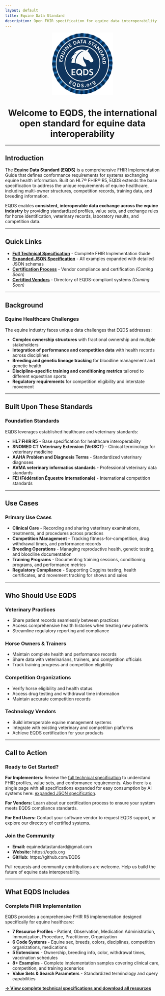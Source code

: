 ```yaml
---
layout: default
title: Equine Data Standard
description: Open FHIR specification for equine data interoperability
---
```


<div style="text-align:center;">
  <div class="eqds-header" style="display:flex; justify-content:center; align-items:center;">
    <div class="eqds-logo">
      <img src="assets/css/eqds-official-badge.png" alt="EQDS Official Badge" style="width:200px;" />
    </div>
  </div>
  <h1 style="border-bottom:none !important">Welcome to <strong>EQDS</strong>, the international open standard for equine data interoperability</h1>
</div>

---

## Introduction

The **Equine Data Standard (EQDS)** is a comprehensive FHIR Implementation Guide that defines conformance requirements for systems exchanging equine health information. Built on HL7® FHIR® R5, EQDS extends the base specification to address the unique requirements of equine healthcare, including multi-owner structures, competition records, training data, and breeding information.

EQDS enables **consistent, interoperable data exchange across the equine industry** by providing standardized profiles, value sets, and exchange rules for horse identification, veterinary records, laboratory results, and competition data.

---

## Quick Links

- [**Full Technical Specification**](specification) - Complete FHIR Implementation Guide
- [**Expanded JSON Specification**](expanded-json-spec) - All examples expanded with detailed JSON schemas
- [**Certification Process**](certification) - Vendor compliance and certification *(Coming Soon)*
- [**Certified Vendors**](vendors) - Directory of EQDS-compliant systems *(Coming Soon)*

---

## Background

<div class="resource-cards">
  <div class="card">
    <h3>Equine Healthcare Challenges</h3>
    <p>The equine industry faces unique data challenges that EQDS addresses:</p>
    <ul>
      <li><strong>Complex ownership structures</strong> with fractional ownership and multiple stakeholders</li>
      <li><strong>Integration of performance and competition data</strong> with health records across disciplines</li>
      <li><strong>Breeding and genetic lineage tracking</strong> for bloodline management and genetic health</li>
      <li><strong>Discipline-specific training and conditioning metrics</strong> tailored to different equestrian sports</li>
      <li><strong>Regulatory requirements</strong> for competition eligibility and interstate movement</li>
    </ul>
  </div>
</div>

---

## Built Upon These Standards

<div class="resource-cards">
  <div class="card">
    <h3>Foundation Standards</h3>
    <p>EQDS leverages established healthcare and veterinary standards:</p>
    <ul>
      <li><strong>HL7 FHIR R5</strong> - Base specification for healthcare interoperability</li>
      <li><strong>SNOMED CT Veterinary Extension (VetSCT)</strong> - Clinical terminology for veterinary medicine</li>
      <li><strong>AAHA Problem and Diagnosis Terms</strong> - Standardized veterinary diagnoses</li>
      <li><strong>AVMA veterinary informatics standards</strong> - Professional veterinary data standards</li>
      <li><strong>FEI (Fédération Équestre Internationale)</strong> - International competition standards</li>
    </ul>
  </div>
</div>

---

## Use Cases

<div class="resource-cards">
  <div class="card">
    <h3>Primary Use Cases</h3>
    <ul>
      <li><strong>Clinical Care</strong> - Recording and sharing veterinary examinations, treatments, and procedures across practices</li>
      <li><strong>Competition Management</strong> - Tracking fitness-for-competition, drug withdrawal times, and performance records</li>
      <li><strong>Breeding Operations</strong> - Managing reproductive health, genetic testing, and bloodline documentation</li>
      <li><strong>Training Programs</strong> - Documenting training sessions, conditioning programs, and performance metrics</li>
      <li><strong>Regulatory Compliance</strong> - Supporting Coggins testing, health certificates, and movement tracking for shows and sales</li>
    </ul>
  </div>
</div>

---

## Who Should Use EQDS

<div class="resource-cards">
  <div class="card">
    <h3>Veterinary Practices</h3>
    <ul>
      <li>Share patient records seamlessly between practices</li>
      <li>Access comprehensive health histories when treating new patients</li>
      <li>Streamline regulatory reporting and compliance</li>
    </ul>
  </div>

  <div class="card">
    <h3>Horse Owners & Trainers</h3>
    <ul>
      <li>Maintain complete health and performance records</li>
      <li>Share data with veterinarians, trainers, and competition officials</li>
      <li>Track training progress and competition eligibility</li>
    </ul>
  </div>

  <div class="card">
    <h3>Competition Organizations</h3>
    <ul>
      <li>Verify horse eligibility and health status</li>
      <li>Access drug testing and withdrawal time information</li>
      <li>Maintain accurate competition records</li>
    </ul>
  </div>

  <div class="card">
    <h3>Technology Vendors</h3>
    <ul>
      <li>Build interoperable equine management systems</li>
      <li>Integrate with existing veterinary and competition platforms</li>
      <li>Achieve EQDS certification for your products</li>
    </ul>
  </div>
</div>

---

## Call to Action

<div class="resource-cards">
  <div class="card">
    <h3>Ready to Get Started?</h3>
    <p><strong>For Implementers:</strong> Review the <a href="specification">full technical specification</a> to understand FHIR profiles, value sets, and conformance requirements. Also there is a single page with all specifications expanded for easy consumption by AI systems here: <a href="expanded-json-spec">expanded JSON specification</a>.</p>
    <p><strong>For Vendors:</strong> Learn about our certification process to ensure your system meets EQDS compliance standards.</p>
    <p><strong>For End Users:</strong> Contact your software vendor to request EQDS support, or explore our directory of certified systems.</p>
  </div>

  <div class="card">
    <h3>Join the Community</h3>
    <ul>
      <li><strong>Email:</strong> equinedatastandard@gmail.com</li>
      <li><strong>Website:</strong> https://eqds.org</li>
      <li><strong>GitHub:</strong> https://github.com/EQDS</li>
    </ul>
    <p>Pull requests and community contributions are welcome. Help us build the future of equine data interoperability.</p>
  </div>
</div>

---

## What EQDS Includes

<div class="resource-cards">
  <div class="card">
    <h3>Complete FHIR Implementation</h3>
    <p>EQDS provides a comprehensive FHIR R5 implementation designed specifically for equine healthcare:</p>
    <ul>
      <li><strong>7 Resource Profiles</strong> - Patient, Observation, Medication Administration, Immunization, Procedure, Practitioner, Organization</li>
      <li><strong>6 Code Systems</strong> - Equine sex, breeds, colors, disciplines, competition organizations, medications</li>
      <li><strong>5 Extensions</strong> - Ownership, breeding info, color, withdrawal times, vaccination schedules</li>
      <li><strong>8+ Examples</strong> - Complete implementation samples covering clinical care, competition, and training scenarios</li>
      <li><strong>Value Sets & Search Parameters</strong> - Standardized terminology and query capabilities</li>
    </ul>
    <p><strong><a href="specification">→ View complete technical specifications and download all resources</a></strong></p>
  </div>
</div>